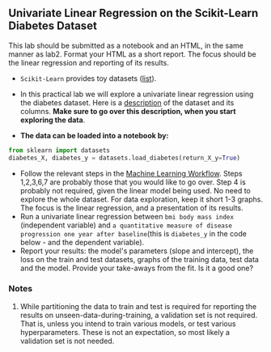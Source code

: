 ## Univariate Linear Regression on the Scikit-Learn Diabetes Dataset

This lab should be submitted as a notebook and an HTML, in the same manner as lab2. Format your HTML as a short report. The focus should be the linear regression and reporting of its results. 

* `Scikit-Learn` provides toy datasets ([list](https://scikit-learn.org/stable/datasets/toy_dataset.html)).
* In this practical lab we will explore a univariate linear regression using the diabetes dataset. Here is a [description](https://scikit-learn.org/stable/datasets/toy_dataset.html#diabetes-dataset) of the dataset and its columns. **Make sure to go over this description, when you start exploring the data**.

* **The data can be loaded into a notebook by:**
```python
from sklearn import datasets
diabetes_X, diabetes_y = datasets.load_diabetes(return_X_y=True)
```

* Follow the relevant steps in the [Machine Learning Workflow](https://github.com/ageron/handson-ml3/blob/main/ml-project-checklist.md). Steps 1,2,3,6,7 are probably those that you would like to go over. Step 4 is probably not required, given the linear model being used. No need to explore the whole dataset. For data exploration, keep it short 1-3 graphs. The focus is the linear regression, and a presentation of its results.
* Run a univariate linear regression between `bmi body mass index` (independent variable) and `a quantitative measure of disease progression one year after baseline`(this is `diabetes_y` in the code below - and the dependent variable).
* Report your results: the model's parameters (slope and intercept), the loss on the train and test datasets, graphs of the training data, test data and the model. Provide your take-aways from the fit. Is it a good one? 


### Notes

1. While partitioning the data to train and test is required for reporting the results on unseen-data-during-training, a validation set is not required. That is, unless you intend to train various models, or test various hyperparameters. These is not an expectation, so most likely a validation set is not needed.